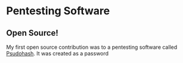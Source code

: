 # Pentesting Software
## Open Source!
My first open source contribution was to a pentesting software called [Psudohash](https://github.com/t3l3machus/psudohash). It was created as a password 